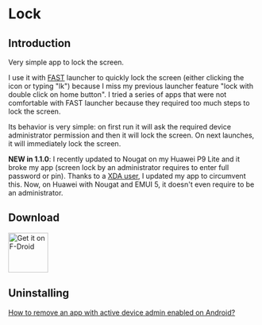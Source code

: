 # Lock

## Introduction

Very simple app to lock the screen.

I use it with [FAST][1] launcher to quickly
lock the screen (either clicking the icon or typing "lk") because I miss my previous launcher feature "lock with double
click on home button".
I tried a series of apps that were not comfortable with FAST launcher because
they required too much steps to lock the screen.

Its behavior is very simple: on first run it will ask the required device
administrator permission and then it will lock the screen. On next launches, it
will immediately lock the screen.

**NEW in 1.1.0**: I recently updated to Nougat on my Huawei P9 Lite and it broke my app (screen lock by an administrator requires to enter full password or pin).
Thanks to a [XDA user][3], I updated my app to circumvent this.
Now, on Huawei with Nougat and EMUI 5, it doesn't even require to be an administrator.

## Download

[<img src="https://f-droid.org/badge/get-it-on.png"
      alt="Get it on F-Droid"
      height="80">](https://f-droid.org/app/com.techhades.lock)

## Uninstalling

[How to remove an app with active device admin enabled on Android?][2]


[1]: https://github.com/ligi/FAST
[2]: https://stackoverflow.com/questions/5387582/how-to-remove-an-app-with-active-device-admin-enabled-on-android
[3]: https://forum.xda-developers.com/showpost.php?p=70712987&postcount=5
